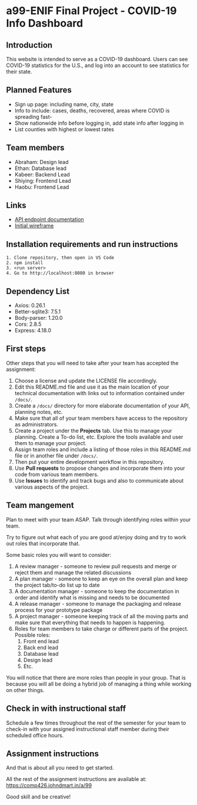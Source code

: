 # a99-ENIF Final Project - COVID-19 Info Dashboard

## Introduction
This website is intended to serve as a COVID-19 dashboard. Users can see COVID-19 statistics for the U.S., and log into an account to see statistics for their state.

## Planned Features
- Sign up page: including name, city, state
- Info to include: cases, deaths, recovered, areas where COVID is spreading fast-
- Show nationwide info before logging in, add state info after logging in
- List counties with highest or lowest rates

## Team members
- Abraham: Design lead
- Ethan: Database lead
- Kabeer: Backend Lead
- Shiying: Frontend Lead
- Haobu: Frontend Lead 

## Links
- [API endpoint documentation](https://github.com/comp426-2022-spring/a99-enif/blob/documentation/docs/api_endpoints.md)
- [Initial wireframe](https://github.com/comp426-2022-spring/a99-enif/blob/documentation/docs/planning/wireframe.JPG)

## Installation requirements and run instructions
```
1. Clone repository, then open in VS Code
2. npm install
3. <run server>
4. Go to http://localhost:8080 in browser
```

## Dependency List
- Axios: 0.26.1
- Better-sqlite3: 7.5.1
- Body-parser: 1.20.0
- Cors: 2.8.5
- Express: 4.18.0

## First steps

Other steps that you will need to take after your team has accepted the assignment:

1. Choose a license and update the LICENSE file accordingly. 
2. Edit this README.md file and use it as the main location of your technical documentation with links out to information contained under `/docs/`.
3. Create a `/docs/` directory for more elaborate documentation of your API, planning notes, etc.
4. Make sure that all of your team members have access to the repository as administrators.
5. Create a project under the **Projects** tab. Use this to manage your planning. Create a To-do list, etc. Explore the tools available and user them to manage your project.
7. Assign team roles and include a listing of those roles in this README.md file or in another file under `/docs/`.
8. Then put your entire development workflow in this repository.
9. Use **Pull requests** to propose changes and incorporate them into your code from various team members. 
10. Use **Issues** to identify and track bugs and also to communicate about various aspects of the project.

## Team mangement

Plan to meet with your team ASAP.
Talk through identifying roles within your team.

Try to figure out what each of you are good at/enjoy doing and try to work out roles that incorporate that.

Some basic roles you will want to consider:

1. A review manager - someone to review pull requests and merge or reject them and manage the related discussions
2. A plan manager - someone to keep an eye on the overall plan and keep the project tab/to-do list up to date
3. A documentation manager - someone to keep the documentation in order and identify what is missing and needs to be documented
4. A release manager - someone to manage the packaging and release process for your prototype package
5. A project manager - someone keeping track of all the moving parts and make sure that everything that needs to happen is happening.
5. Roles for team members to take charge or different parts of the project. Possible roles:
    1. Front end lead
    2. Back end lead
    3. Database lead
    4. Design lead
    5. Etc.

You will notice that there are more roles than people in your group.
That is because you will all be doing a hybrid job of managing a thing while working on other things.

## Check in with instructional staff

Schedule a few times throughout the rest of the semester for your team to check-in with your assigned instructional staff member during their scheduled office hours. 

## Assignment instructions

And that is about all you need to get started.

All the rest of the assignment instructions are available at: https://comp426.johndmart.in/a/99

Good skill and be creative!

